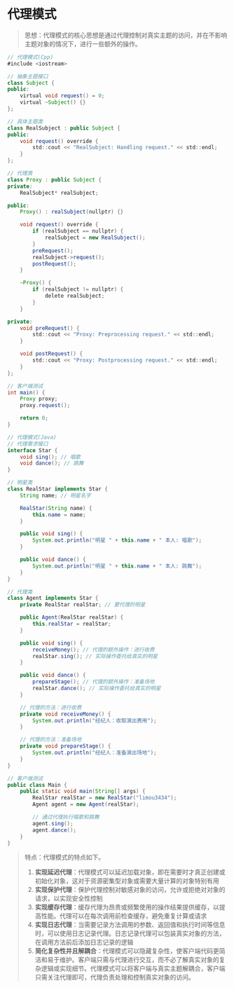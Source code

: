 # 代理模式

>   思想：代理模式的核心思想是通过代理控制对真实主题的访问，并在不影响主题对象的情况下，进行一些额外的操作。

```java
// 代理模式(Cpp)
#include <iostream>

// 抽象主题接口
class Subject {
public:
    virtual void request() = 0;
    virtual ~Subject() {}
};

// 具体主题类
class RealSubject : public Subject {
public:
    void request() override {
        std::cout << "RealSubject: Handling request." << std::endl;
    }
};

// 代理类
class Proxy : public Subject {
private:
    RealSubject* realSubject;

public:
    Proxy() : realSubject(nullptr) {}

    void request() override {
        if (realSubject == nullptr) {
            realSubject = new RealSubject();
        }
        preRequest();
        realSubject->request();
        postRequest();
    }

    ~Proxy() {
        if (realSubject != nullptr) {
            delete realSubject;
        }
    }

private:
    void preRequest() {
        std::cout << "Proxy: Preprocessing request." << std::endl;
    }

    void postRequest() {
        std::cout << "Proxy: Postprocessing request." << std::endl;
    }
};

// 客户端测试
int main() {
    Proxy proxy;
    proxy.request();

    return 0;
}

```

```java
// 代理模式(Java)
// 代理需求接口
interface Star {
    void sing(); // 唱歌
    void dance(); // 跳舞
}

// 明星类
class RealStar implements Star {
    String name; // 明星名字

    RealStar(String name) {
        this.name = name;
    }

    public void sing() {
        System.out.println("明星 " + this.name + " 本人: 唱歌");
    }

    public void dance() {
        System.out.println("明星 " + this.name + " 本人: 跳舞");
    }
}

// 代理类
class Agent implements Star {
    private RealStar realStar; // 要代理的明星

    public Agent(RealStar realStar) {
        this.realStar = realStar;
    }

    public void sing() {
        receiveMoney(); // 代理的额外操作：进行收费
        realStar.sing(); // 实际操作委托给真实的明星
    }

    public void dance() {
        prepareStage(); // 代理的额外操作：准备场地
        realStar.dance(); // 实际操作委托给真实的明星
    }

    // 代理的方法：进行收费
    private void receiveMoney() {
        System.out.println("经纪人：收取演出费用");
    }

    // 代理的方法：准备场地
    private void prepareStage() {
        System.out.println("经纪人：准备演出场地");
    }
}

// 客户端测试
public class Main {
    public static void main(String[] args) {
        RealStar realStar = new RealStar("limou3434");
        Agent agent = new Agent(realStar);

        // 通过代理执行唱歌和跳舞
        agent.sing();
        agent.dance();
    }
}
```

>   特点：代理模式的特点如下。
>
>   1.   **实现延迟代理**：代理模式可以延迟加载对象，即在需要时才真正创建或初始化对象，这对于资源密集型对象或需要大量计算的对象特别有用
>   2.   **实现保护代理**：保护代理控制对敏感对象的访问，允许或拒绝对对象的请求，以实现安全性控制
>   3.   **实现缓存代理**：缓存代理为昂贵或频繁使用的操作结果提供缓存，以提高性能。代理可以在每次调用前检查缓存，避免重复计算或请求
>   4.   **实现日志代理**：当需要记录方法调用的参数、返回值和执行时间等信息时，可以使用日志记录代理。日志记录代理可以包装真实对象的方法，在调用方法前后添加日志记录的逻辑
>   5.   **简化复杂性并且解耦合**：代理模式可以隐藏复杂性，使客户端代码更简洁和易于维护。客户端只需与代理进行交互，而不必了解真实对象的复杂逻辑或实现细节。代理模式可以将客户端与真实主题解耦合，客户端只需关注代理即可，代理负责处理和控制真实对象的访问。



